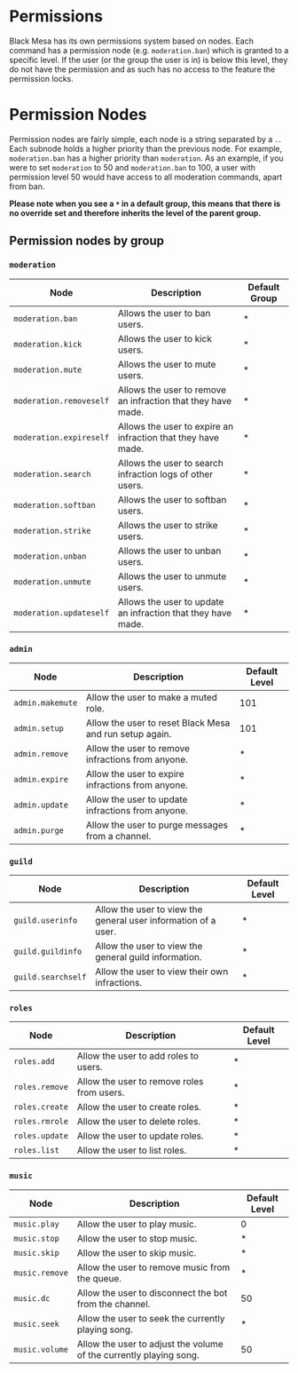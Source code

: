# Permissions

Black Mesa has its own permissions system based on nodes. Each command has a permission node
(e.g. `moderation.ban`) which is granted to a specific level. If the user (or the group the user is
in) is below this level, they do not have the permission and as such has no access to the feature
the permission locks.

# Permission Nodes
Permission nodes are fairly simple, each node is a string separated by a `.`. Each subnode holds
a higher priority than the previous node. For example, `moderation.ban` has a higher priority than
`moderation`. As an example, if you were to set `moderation` to 50 and `moderation.ban` to 100, a
user with permission level 50 would have access to all moderation commands, apart from ban.

**Please note when you see a `*` in a default group, this means that there is no override set and therefore inherits the level of the parent group.**

## Permission nodes by group

### `moderation`


| Node | Description | Default Group |
| ---- | ----------- | ------------- |
| `moderation.ban` | Allows the user to ban users. | * |
| `moderation.kick` | Allows the user to kick users. | * |
| `moderation.mute` | Allows the user to mute users. | * |
| `moderation.removeself` | Allows the user to remove an infraction that they have made. | * |
| `moderation.expireself` | Allows the user to expire an infraction that they have made. | * |
| `moderation.search` | Allows the user to search infraction logs of other users. | * |
| `moderation.softban` | Allows the user to softban users. | * |
| `moderation.strike` | Allows the user to strike users. | * |
| `moderation.unban` | Allows the user to unban users. | * |
| `moderation.unmute` | Allows the user to unmute users. | * |
| `moderation.updateself` | Allows the user to update an infraction that they have made. | * |

### `admin`
| Node | Description | Default Level |
| ---- | ----------- | ------------- |
| `admin.makemute` | Allow the user to make a muted role. | 101 |
| `admin.setup` | Allow the user to reset Black Mesa and run setup again. | 101 |
| `admin.remove` | Allow the user to remove infractions from anyone. | * |
| `admin.expire` | Allow the user to expire infractions from anyone. | * |
| `admin.update` | Allow the user to update infractions from anyone. | * |
| `admin.purge` | Allow the user to purge messages from a channel. | * |

### `guild`
| Node | Description | Default Level |
| ---- | ----------- | ------------- |
| `guild.userinfo` | Allow the user to view the general user information of a user. | * |
| `guild.guildinfo` | Allow the user to view the general guild information. | * |
| `guild.searchself` | Allow the user to view their own infractions. | * |

### `roles`
| Node | Description | Default Level |
| ---- | ----------- | ------------- |
| `roles.add` | Allow the user to add roles to users. | * |
| `roles.remove` | Allow the user to remove roles from users. | * |
| `roles.create` | Allow the user to create roles. | * |
| `roles.rmrole` | Allow the user to delete roles. | * |
| `roles.update` | Allow the user to update roles. | * |
| `roles.list` | Allow the user to list roles. | * |

### `music`
| Node | Description | Default Level |
| ---- | ----------- | ------------- |
| `music.play` | Allow the user to play music. | 0 |
| `music.stop` | Allow the user to stop music. | * |
| `music.skip` | Allow the user to skip music. | * |
| `music.remove` | Allow the user to remove music from the queue. | * |
| `music.dc` | Allow the user to disconnect the bot from the channel. | 50 |
| `music.seek` | Allow the user to seek the currently playing song. | * |
| `music.volume` | Allow the user to adjust the volume of the currently playing song. | 50 |